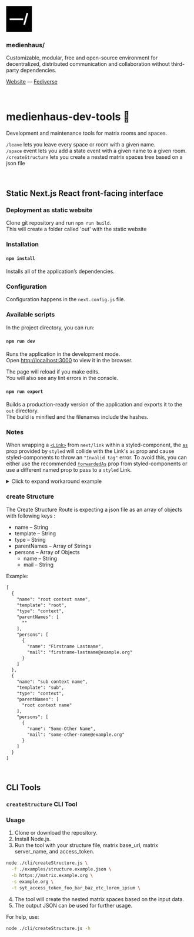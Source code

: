<img src="./public/favicon.svg" width="70" />

### medienhaus/

Customizable, modular, free and open-source environment for decentralized, distributed communication and collaboration without third-party dependencies.

[Website](https://medienhaus.dev/) — [Fediverse](https://chaos.social/@medienhaus)

<br>

# medienhaus-dev-tools 🔧

Development and maintenance tools for matrix rooms and spaces.

`/leave` lets you leave every space or room with a given name. <br>
`/space` event lets you add a state event with a given name to a given room. <br>
`/createStructure` lets you create a nested matrix spaces tree based on a json file <br>

<br>

## Static Next.js React front-facing interface

### Deployment as static website

Clone git repository and run `npm run build`.
<br>
This will create a folder called 'out' with the static website

### Installation

#### `npm install`

Installs all of the application’s dependencies.

### Configuration

Configuration happens in the `next.config.js` file.

### Available scripts

In the project directory, you can run:

#### `npm run dev`

Runs the application in the development mode.
<br>
Open [http://localhost:3000](http://localhost:3000) to view it in the browser.

The page will reload if you make edits.
<br>
You will also see any lint errors in the console.

#### `npm run export`

Builds a production-ready version of the application and exports it to the `out` directory.
<br>
The build is minified and the filenames include the hashes.

### Notes

When wrapping a [`<Link>`](https://nextjs.org/docs/api-reference/next/link) from `next/link` within a styled-component, the [`as`](https://styled-components.com/docs/api#as-polymorphic-prop) prop provided by `styled` will collide with the Link's `as` prop and cause styled-components to throw an `"Invalid tag"` error. To avoid this, you can either use the recommended [`forwardedAs`](https://styled-components.com/docs/api#forwardedas-prop) prop from styled-components or use a different named prop to pass to a `styled` Link.

<details>

<summary>Click to expand workaround example</summary>

<br>

**components/StyledLink.js**

```javascript
import Link from 'next/link'
import styled from 'styled-components'

const StyledLink = ({ as, children, className, href }) => (
  <Link href={href} as={as} passHref>
    <a className={className}>{children}</a>
  </Link>
)

export default styled(StyledLink)`
  color: #0075e0;
  text-decoration: none;
  transition: all 0.2s ease-in-out;

  &:hover {
    color: #40a9ff;
  }

  &:focus {
    color: #40a9ff;
    outline: none;
    border: 0;
  }
`
```

**pages/index.js**

```javascript
import StyledLink from '../components/StyledLink'

export default () => (
  <StyledLink href="/post/[pid]" forwardedAs="/post/abc">
    First post
  </StyledLink>
)
```

</details>

### create Structure

The Create Structure Route is expecting a json file as an array of objects with following keys :
* name – String
* template – String
* type – String
* parentNames – Array of Strings
* persons – Array of Objects
    * name – String
    * mail – String

Example:

```
[
  {
    "name": "root context name",
    "template": "root",
    "type": "context",
    "parentNames": [
      ""
    ],
    "persons": [
      {
        "name": "Firstname Lastname",
        "mail": "firstname-lastname@example.org"
      }
    ]
  },
  {
    "name": "sub context name",
    "template": "sub",
    "type": "context",
    "parentNames": [
      "root context name"
    ],
    "persons": [
      {
        "name": "Some-Other Name",
        "mail": "some-other-name@example.org"
      }
    ]
  }
]
```

<br>

## CLI Tools

### `createStructure` CLI Tool

### Usage

1. Clone or download the repository.
2. Install Node.js.
3. Run the tool with your structure file, matrix base_url, matrix server_name, and access_token.

```bash
node ./cli/createStructure.js \
  -f ./examples/structure.example.json \
  -b https://matrix.example.org \
  -s example.org \
  -t syt_access_token_foo_bar_baz_etc_lorem_ipsum \
```

4. The tool will create the nested matrix spaces based on the input data.
5. The output JSON can be used for further usage.

For help, use:

```bash
node ./cli/createStructure.js -h
```
